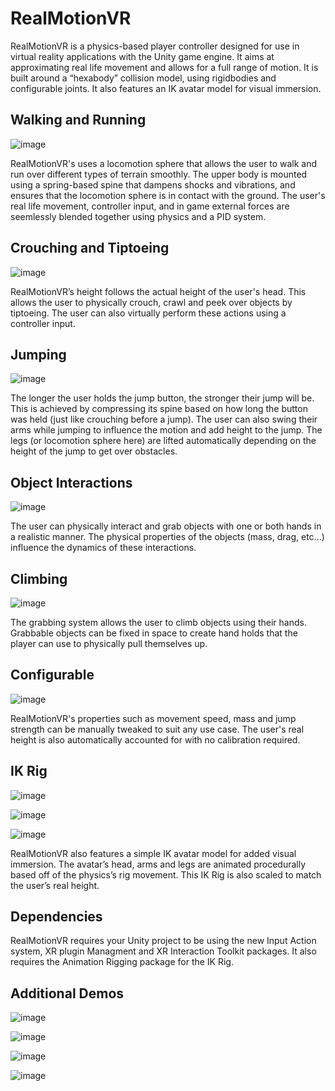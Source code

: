 # RealMotionVR
RealMotionVR is a physics-based player controller designed for use in virtual reality applications with the Unity game engine. It aims at approximating real life movement and allows for a full range of motion. It is built around a “hexabody” collision model, using rigidbodies and configurable joints. It also features an IK avatar model for visual immersion.


## Walking and Running
![image](https://github.com/pierricklyons/real-motion-vr/blob/master/README%20Images/Walk.gif?raw=true)

RealMotionVR's uses a locomotion sphere that allows the user to walk and run over different types of terrain smoothly. The upper body is mounted using a spring-based spine that dampens shocks and vibrations, and ensures that the locomotion sphere is in contact with the ground. The user's real life movement, controller input, and in game external forces are seemlessly blended together using physics and a PID system.


## Crouching and Tiptoeing
![image](https://github.com/pierricklyons/real-motion-vr/blob/master/README%20Images/Crouch.gif?raw=true)

RealMotionVR’s height follows the actual height of the user's head. This allows the user to physically crouch, crawl and peek over objects by tiptoeing. The user can also virtually perform these actions using a controller input.


## Jumping
![image](https://github.com/pierricklyons/real-motion-vr/blob/master/README%20Images/Jump.gif?raw=true)

The longer the user holds the jump button, the stronger their jump will be. This is achieved by compressing its spine based on how long the button was held (just like crouching before a jump). The user can also swing their arms while jumping to influence the motion and add height to the jump. The legs (or locomotion sphere here) are lifted automatically depending on the height of the jump to get over obstacles.


## Object Interactions
![image](https://github.com/pierricklyons/real-motion-vr/blob/master/README%20Images/Crates.gif?raw=true)

The user can physically interact and grab objects with one or both hands in a realistic manner. The physical properties of the objects (mass, drag, etc...) influence the dynamics of these interactions.


## Climbing
![image](https://github.com/pierricklyons/real-motion-vr/blob/master/README%20Images/Climb.gif?raw=true)

The grabbing system allows the user to climb objects using their hands. Grabbable objects can be fixed in space to create hand holds that the player can use to physically pull themselves up.


## Configurable
![image](https://github.com/pierricklyons/real-motion-vr/blob/master/README%20Images/Physics%20Rig%20Inspector.png)

RealMotionVR's properties such as movement speed, mass and jump strength can be manually tweaked to suit any use case. The user's real height is also automatically accounted for with no calibration required.


## IK Rig
![image](https://github.com/pierricklyons/real-motion-vr/blob/master/README%20Images/IK%20Arms.gif?raw=true)

![image](https://github.com/pierricklyons/real-motion-vr/blob/master/README%20Images/IK%20Jump.gif?raw=true)

![image](https://github.com/pierricklyons/real-motion-vr/blob/master/README%20Images/IK%20Walk.gif?raw=true) 

RealMotionVR also features a simple IK avatar model for added visual immersion. The avatar’s head, arms and legs are animated procedurally based off of the physics’s rig movement. This IK Rig is also scaled to match the user’s real height.


## Dependencies
RealMotionVR requires your Unity project to be using the new Input Action system, XR plugin Managment and XR Interaction Toolkit packages. It also requires the Animation Rigging package for the IK Rig.

## Additional Demos
![image](https://github.com/pierricklyons/real-motion-vr/blob/master/README%20Images/Slopes.gif?raw=true)

![image](https://github.com/pierricklyons/real-motion-vr/blob/master/README%20Images/Steps.gif?raw=true)

![image](https://github.com/pierricklyons/real-motion-vr/blob/master/README%20Images/Platform.gif?raw=true)

![image](https://github.com/pierricklyons/real-motion-vr/blob/master/README%20Images/IK%20Wave.gif?raw=true)
